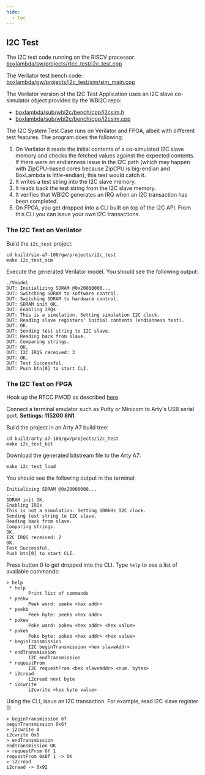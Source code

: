 ```yaml
---
hide:
  - toc
---
```


## I2C Test

The I2C test code running on the RISCV processor: [boxlambda/sw/projects/rtcc_test/i2c_test.cpp](https://github.com/epsilon537/boxlambda/blob/master/sw/projects/i2c_test/i2c_test.cpp)

The Verilator test bench code: [boxlambda/gw/projects/i2c_test/sim/sim_main.cpp](https://github.com/epsilon537/boxlambda/blob/master/gw/projects/i2c_test/sim/sim_main.cpp)

The Verilator version of the I2C Test Application uses an I2C slave co-simulator object provided by the WBI2C repo:

- [boxlambda/sub/wbi2c/bench/cpp/i2csim.h](https://github.com/epsilon537/wbi2c/blob/boxlambda/bench/cpp/i2csim.h)
- [boxlambda/sub/wbi2c/bench/cpp/i2csim.cpp](https://github.com/epsilon537/wbi2c/blob/boxlambda/bench/cpp/i2csim.cpp)

The I2C System Test Case runs on Verilator and FPGA, albeit with different test features. The program does the following:

1. On Verilator it reads the initial contents of a co-simulated I2C slave memory and checks the fetched values against the expected contents. If there were an endianness issue in the I2C path (which may happen with ZipCPU-based cores because ZipCPU is big-endian and BoxLambda is little-endian), this test would catch it.
2. It writes a test string into the I2C slave memory.
3. It reads back the test string from the I2C slave memory.
4. It verifies that WBI2C generates an IRQ when an I2C transaction has been completed.
5. On FPGA, you get dropped into a CLI built on top of the I2C API. From this CLI you can issue your own I2C transactions.

### The I2C Test on Verilator

Build the `i2c_test` project:

```
cd build/sim-a7-100/gw/projects/i2c_test
make i2c_test_sim
```

Execute the generated Verilator model. You should see the following output:

```
./Vmodel
DUT: Initializing SDRAM @0x20000000...
DUT: Switching SDRAM to software control.
DUT: Switching SDRAM to hardware control.
DUT: SDRAM init OK.
DUT: Enabling IRQs
DUT: This is a simulation. Setting simulation I2C clock.
DUT: Reading slave registers' initial contents (endianness test).
DUT: OK.
DUT: Sending test string to I2C slave.
DUT: Reading back from slave.
DUT: Comparing strings.
DUT: OK.
DUT: I2C IRQS received: 3
DUT: OK.
DUT: Test Successful.
DUT: Push btn[0] to start CLI.
```

### The I2C Test on FPGA

Hook up the RTCC PMOD as described [here](pmods.md#rtcc-pmod).

Connect a terminal emulator such as Putty or Minicom to Arty's USB serial port. **Settings: 115200 8N1**.

Build the project in an Arty A7 build tree:

```
cd build/arty-a7-100/gw/projects/i2c_test
make i2c_test_bit
```

Download the generated bitstream file to the Arty A7:

```
make i2c_test_load
```

You should see the following output in the terminal:

```
Initializing SDRAM @0x20000000...
...
SDRAM init OK.
Enabling IRQs
This is not a simulation. Setting 100kHz I2C clock.
Sending test string to I2C slave.
Reading back from slave.
Comparing strings.
OK.
I2C IRQS received: 2
OK.
Test Successful.
Push btn[0] to start CLI.
```

Press button 0 to get dropped into the CLI. Type `help` to see a list of available commands:

```
> help
 * help
        Print list of commands
 * peekw
        Peek word: peekw <hex addr>
 * peekb
        Peek byte: peekb <hex addr>
 * pokew
        Poke word: pokew <hex addr> <hex value>
 * pokeb
        Poke byte: pokeb <hex addr> <hex value>
 * beginTransmission
        I2C beginTransmission <hex slaveAddr>
 * endTransmission
        I2C endTransmission
 * requestFrom
        I2C requestFrom <hex slaveAddr> <num. bytes>
 * i2cread
        i2cread next byte
 * i2cwrite
        i2cwrite <hex byte value>
```

Using the CLI, issue an I2C transaction. For example, read I2C slave register 0:

```
> beginTransmission 6f
beginTransmission 0x6f
> i2cwrite 0
i2cwrite 0x0
> endTransmission
endTransmission OK
> requestFrom 6f 1
requestFrom 0x6f 1 -> OK
> i2cread
i2cread -> 0x92
```

